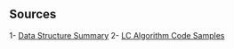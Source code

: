 ## Sources 
1- [Data Structure Summary](https://aman.ai/code/data-structures/)
2- [LC Algorithm Code Samples](https://www.youtube.com/@NeetCode)